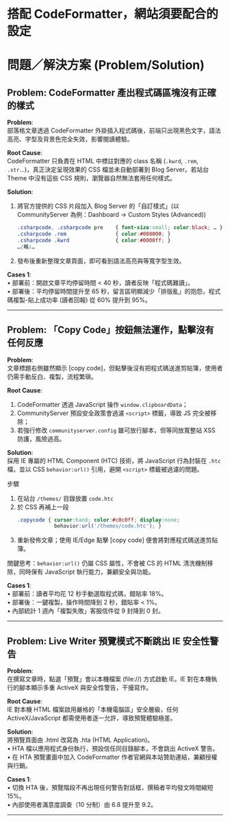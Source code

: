 # 搭配 CodeFormatter，網站須要配合的設定

# 問題／解決方案 (Problem/Solution)

## Problem: CodeFormatter 產出程式碼區塊沒有正確的樣式

**Problem**:  
部落格文章透過 CodeFormatter 外掛插入程式碼後，前端只出現黑色文字，語法高亮、字型及背景色完全失效，影響閱讀體驗。

**Root Cause**:  
CodeFormatter 只負責在 HTML 中標註對應的 class 名稱 (`.kwrd`, `.rem`, `.str`…)，真正決定呈現效果的 CSS 檔並未自動部署到 Blog Server。若站台 Theme 中沒有這些 CSS 規則，瀏覽器自然無法套用任何樣式。

**Solution**:  
1. 將官方提供的 CSS 片段加入 Blog Server 的「自訂樣式」(以 CommunityServer 為例：Dashboard → Custom Styles (Advanced))  
   ```css
   .csharpcode, .csharpcode pre    { font-size:small; color:black; … }
   .csharpcode .rem                { color:#008000; }
   .csharpcode .kwrd               { color:#0000ff; }
   …(略)…
   ```
2. 發布後重新整理文章頁面，即可看到語法高亮與等寬字型生效。

**Cases 1**:  
• 部署前：開啟文章平均停留時間 < 40 秒，讀者反映「程式碼難讀」。  
• 部署後：平均停留時間提升至 65 秒，留言區明顯減少「排版亂」的抱怨，程式碼複製-貼上成功率 (讀者回報) 從 60% 提升到 95%。

---

## Problem: 「Copy Code」按鈕無法運作，點擊沒有任何反應

**Problem**:  
文章標題右側雖然顯示 [copy code]，但點擊後沒有把程式碼送進剪貼簿，使用者仍需手動反白、複製，流程繁瑣。

**Root Cause**:  
1. CodeFormatter 透過 JavaScript 操作 `window.clipboardData`；  
2. CommunityServer 預設安全政策會過濾 `<script>` 標籤，導致 JS 完全被移除；  
3. 若強行修改 `communityserver.config` 雖可放行腳本，但等同放寬整站 XSS 防護，風險過高。

**Solution**:  
採用 IE 專屬的 HTML Component (HTC) 技術，將 JavaScript 行為封裝在 `.htc` 檔，並以 CSS `behavior:url()` 引用，避開 `<script>` 標籤被過濾的問題。

步驟  
1. 在站台 `/themes/` 目錄放置 `code.htc`  
2. 於 CSS 再補上一段  
   ```css
   .copycode { cursor:hand; color:#c0c0ff; display:none;
               behavior:url('/themes/code.htc'); }
   ```
3. 重新發佈文章；使用 IE/Edge 點擊 [copy code] 便會將對應程式碼送進剪貼簿。

關鍵思考：`behavior:url()` 仍屬 CSS 屬性，不會被 CS 的 HTML 清洗機制移除，同時保有 JavaScript 執行能力，兼顧安全與功能。

**Cases 1**:  
• 部署前：讀者平均花 12 秒手動選取程式碼，錯貼率 18%。  
• 部署後：一鍵複製，操作時間降到 2 秒，錯貼率 < 1%。  
• 內部統計 1 週內「複製失敗」客服信件從 9 封降到 0 封。

---

## Problem: Live Writer 預覽模式不斷跳出 IE 安全性警告

**Problem**:  
在撰寫文章時，點選「預覽」會以本機檔案 (file://) 方式啟動 IE。IE 對在本機執行的腳本顯示多重 ActiveX 與安全性警告，干擾寫作。

**Root Cause**:  
IE 對本機 HTML 檔案啟用嚴格的「本機電腦區」安全層級，任何 ActiveX/JavaScript 都需使用者逐一允許，導致預覽體驗極差。

**Solution**:  
將預覽頁面由 .html 改寫為 .hta (HTML Application)。  
• HTA 檔以應用程式身份執行，預設信任同目錄腳本，不會跳出 ActiveX 警告。  
• 在 HTA 預覽畫面中加入 CodeFormatter 作者官網與本站贊助連結，兼顧授權與行銷。  

**Cases 1**:  
• 切換 HTA 後，預覽階段不再出現任何警告對話框，撰稿者平均發文時間縮短 15%。  
• 內部使用者滿意度調查（10 分制）由 6.8 提升至 9.2。

---